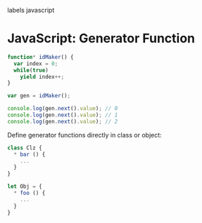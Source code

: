 labels javascript

# JavaScript: Generator Function

```javascript
function* idMaker() {
  var index = 0;
  while(true)
    yield index++;
}

var gen = idMaker();

console.log(gen.next().value); // 0
console.log(gen.next().value); // 1
console.log(gen.next().value); // 2
```

Define generator functions directly in class or object:

```javascript
class Clz {
  * bar () {
    ...
  }
}

let Obj = {
  * foo () {
    ...
  }
}
```
